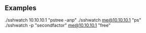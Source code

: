 ## Examples

 ./sshwatch 10.10.10.1 "pstree -anp" 
 ./sshwatch me@10.10.10.1 "ps"
 ./sshwatch -p "secondfactor" me@10.10.10.1 "free"


